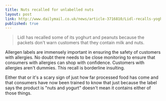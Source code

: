 ```yaml
---
title: Nuts recalled for unlabelled nuts
layout: post
link: http://www.dailymail.co.uk/news/article-3716810/Lidl-recalls-yoghurts-peanuts-don-t-warn-customers-contain-MILK-NUTS.html
published: true
---
```

<blockquote>
Lidl has recalled some of its yoghurt and peanuts because the packets don't warn customers that they contain milk and nuts.
</blockquote>
Allergen labels are immensely important in ensuring the safety of customers with allergies. No doubt there needs to be close monitoring to ensure that consumers with allergies can shop with confidence. Customers with allergies aren't dummies. This recall is borderline insulting.

Either that or it's a scary sign of just how far processed food has come and that consumers have now been trained to know that just because the label says the product is "nuts and yogurt" doesn't mean it contains either of those things.
